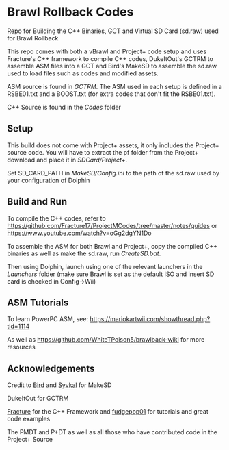 # Brawl Rollback Codes
Repo for Building the C++ Binaries, GCT and Virtual SD Card (sd.raw) used for Brawl Rollback

This repo comes with both a vBrawl and Project+ code setup and uses Fracture's C++ framework to compile C++ codes, DukeItOut's GCTRM to assemble ASM files into a GCT and Bird's MakeSD to assemble the sd.raw used to load files such as codes and modified assets.

ASM source is found in *GCTRM*. The ASM used in each setup is defined in a RSBE01.txt and a BOOST.txt (for extra codes that don't fit the RSBE01.txt).

C++ Source is found in the *Codes* folder

## Setup

This build does not come with Project+ assets, it only includes the Project+ source code. You will have to extract the pf folder from the Project+ download and place it in *SDCard/Project+*.

Set SD_CARD_PATH in *MakeSD/Config.ini* to the path of the sd.raw used by your configuration of Dolphin

## Build and Run

To compile the C++ codes, refer to https://github.com/Fracture17/ProjectMCodes/tree/master/notes/guides or https://www.youtube.com/watch?v=oGg2dgYN1Do

To assemble the ASM for both Brawl and Project+, copy the compiled C++ binaries as well as make the sd.raw, run *CreateSD.bat*.

Then using Dolphin, launch using one of the relevant launchers in the *Launchers* folder (make sure Brawl is set as the default ISO and insert SD card is checked in Config->Wii)

## ASM Tutorials

To learn PowerPC ASM, see: https://mariokartwii.com/showthread.php?tid=1114 <br />

As well as https://github.com/WhiteTPoison5/brawlback-wiki for more resources

## Acknowledgements

Credit to [Bird](https://github.com/jlambert360) and [Syvkal](http://forums.kc-mm.com/index.php?topic=79470) for MakeSD

DukeItOut for GCTRM

[Fracture](https://github.com/Fracture17/ProjectMCodes) for the C++ Framework and [fudgepop01](https://github.com/Fracture17/ProjectMCodes/tree/master/Codes/SuperTraining) for tutorials and great code examples

The PMDT and P+DT as well as all those who have contributed code in the Project+ Source


